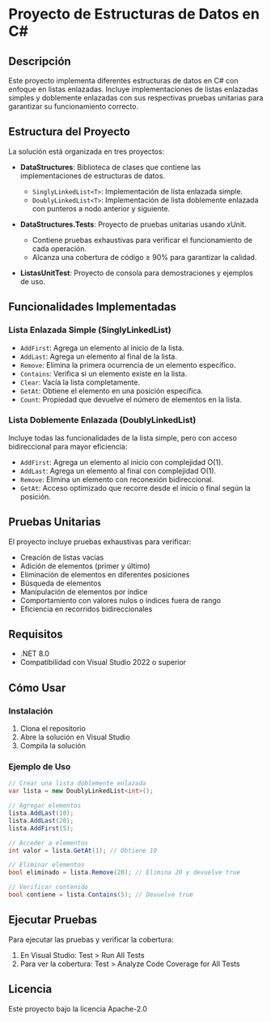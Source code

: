 # Proyecto de Estructuras de Datos en C#

## Descripción
Este proyecto implementa diferentes estructuras de datos en C# con enfoque en listas enlazadas. Incluye implementaciones de listas enlazadas simples y doblemente enlazadas con sus respectivas pruebas unitarias para garantizar su funcionamiento correcto.

## Estructura del Proyecto
La solución está organizada en tres proyectos:

- **DataStructures**: Biblioteca de clases que contiene las implementaciones de estructuras de datos.
  - `SinglyLinkedList<T>`: Implementación de lista enlazada simple.
  - `DoublyLinkedList<T>`: Implementación de lista doblemente enlazada con punteros a nodo anterior y siguiente.

- **DataStructures.Tests**: Proyecto de pruebas unitarias usando xUnit.
  - Contiene pruebas exhaustivas para verificar el funcionamiento de cada operación.
  - Alcanza una cobertura de código ≥ 90% para garantizar la calidad.

- **ListasUnitTest**: Proyecto de consola para demostraciones y ejemplos de uso.

## Funcionalidades Implementadas

### Lista Enlazada Simple (SinglyLinkedList)
- `AddFirst`: Agrega un elemento al inicio de la lista.
- `AddLast`: Agrega un elemento al final de la lista.
- `Remove`: Elimina la primera ocurrencia de un elemento específico.
- `Contains`: Verifica si un elemento existe en la lista.
- `Clear`: Vacía la lista completamente.
- `GetAt`: Obtiene el elemento en una posición específica.
- `Count`: Propiedad que devuelve el número de elementos en la lista.

### Lista Doblemente Enlazada (DoublyLinkedList)
Incluye todas las funcionalidades de la lista simple, pero con acceso bidireccional para mayor eficiencia:
- `AddFirst`: Agrega un elemento al inicio con complejidad O(1).
- `AddLast`: Agrega un elemento al final con complejidad O(1).
- `Remove`: Elimina un elemento con reconexión bidireccional.
- `GetAt`: Acceso optimizado que recorre desde el inicio o final según la posición.

## Pruebas Unitarias
El proyecto incluye pruebas exhaustivas para verificar:
- Creación de listas vacías
- Adición de elementos (primer y último)
- Eliminación de elementos en diferentes posiciones
- Búsqueda de elementos
- Manipulación de elementos por índice
- Comportamiento con valores nulos o índices fuera de rango
- Eficiencia en recorridos bidireccionales

## Requisitos
- .NET 8.0
- Compatibilidad con Visual Studio 2022 o superior

## Cómo Usar

### Instalación
1. Clona el repositorio
2. Abre la solución en Visual Studio
3. Compila la solución

### Ejemplo de Uso

```csharp
// Crear una lista doblemente enlazada
var lista = new DoublyLinkedList<int>();

// Agregar elementos
lista.AddLast(10);
lista.AddLast(20);
lista.AddFirst(5);

// Acceder a elementos
int valor = lista.GetAt(1); // Obtiene 10

// Eliminar elementos
bool eliminado = lista.Remove(20); // Elimina 20 y devuelve true

// Verificar contenido
bool contiene = lista.Contains(5); // Devuelve true
```

## Ejecutar Pruebas
Para ejecutar las pruebas y verificar la cobertura:

1. En Visual Studio: Test > Run All Tests
2. Para ver la cobertura: Test > Analyze Code Coverage for All Tests

## Licencia
Este proyecto bajo la licencia Apache-2.0
